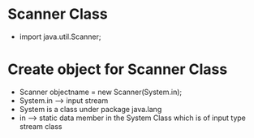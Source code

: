 # Scanner Class
- import java.util.Scanner;

# Create object for Scanner Class
- Scanner objectname = new Scanner(System.in);
- System.in --> input stream
- System is a class under package java.lang
- in --> static data member in the System Class which is of input type stream class 